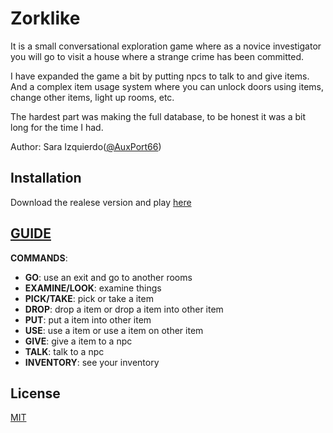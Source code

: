 # Zorklike

It is a small conversational exploration game where as a novice investigator you will go to visit a house where a strange crime has been committed.

I have expanded the game a bit by putting npcs to talk to and give items. And a complex item usage system where you can unlock doors using items, change other items, light up rooms, etc.

The hardest part was making the full database, to be honest it was a bit long for the time I had.

Author: Sara Izquierdo([@AuxPort66](https://github.com/AuxPort66))

## Installation

Download the realese version and play [here](https://github.com/AuxPort66/Zork)

## [GUIDE](https://github.com/AuxPort66/Zork/blob/main/Guide.md)

**COMMANDS**: 
* **GO**: use an exit and go to another rooms 
* **EXAMINE/LOOK**: examine things
* **PICK/TAKE**: pick or take a item
* **DROP**: drop a item or drop a item into other item
* **PUT**: put a item into other item
* **USE**: use a item or use a item on other item
* **GIVE**: give a item to a npc
* **TALK**: talk to a npc
* **INVENTORY**: see your inventory



## License
[MIT](https://github.com/AuxPort66/Zork/blob/main/LICENSE)
